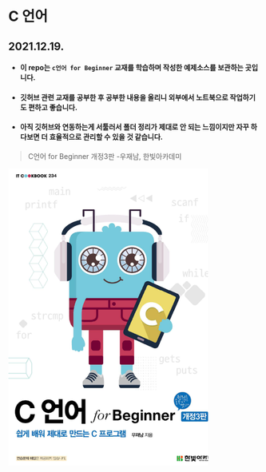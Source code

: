 # C 언어

## 2021.12.19.

- #### 이 repo는  `c언어 for Beginner` 교재를 학습하며 작성한 예제소스를 보관하는 곳입니다.

- #### 깃허브 관련 교재를 공부한 후 공부한 내용을 올리니 외부에서 노트북으로 작업하기도 편하고 좋습니다.

- #### 아직 깃허브와 연동하는게 서툴러서 폴더 정리가 제대로 안 되는 느낌이지만 자꾸 하다보면 더 효율적으로 관리할 수 있을 것 같습니다.


> C언어 for Beginner 개정3판 -우재남, 한빛아카데미
<img src ="images/c_for_beginner.png" width="400" height="auto">





